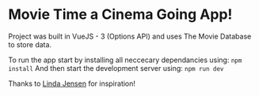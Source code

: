 # Movie Time a Cinema Going App!

Project was built in VueJS - 3 (Options API) and uses The Movie Database to store data.

To run the app start by installing all neccecary dependancies using:
`npm install`
And then start the development server using:
`npm run dev`

Thanks to [Linda Jensen](https://github.com/lindajensen) for inspiration!
